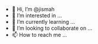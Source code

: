 - 👋 Hi, I’m @jismah
- 👀 I’m interested in ...
- 🌱 I’m currently learning ...
- 💞️ I’m looking to collaborate on ...
- 📫 How to reach me ...

<!---
jismah/jismah is a ✨ special ✨ repository because its `README.md` (this file) appears on your GitHub profile.
You can click the Preview link to take a look at your changes.
--->
